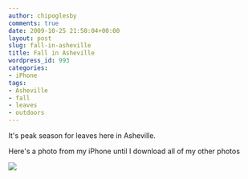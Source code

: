 ```yaml
---
author: chipoglesby
comments: true
date: 2009-10-25 21:50:04+00:00
layout: post
slug: fall-in-asheville
title: Fall in Asheville
wordpress_id: 993
categories:
- iPhone
tags:
- Asheville
- fall
- leaves
- outdoors
---
```


It's peak season for leaves here in Asheville. 

Here's a photo from my iPhone until I download all of my other photos


[![](http://www.chipoglesby.com/wp-content/uploads/2009/10/l_1600_1200_22D23487-352F-4CAE-A705-231C88D154EC.jpeg)](http://www.chipoglesby.com/wp-content/uploads/2009/10/l_1600_1200_22D23487-352F-4CAE-A705-231C88D154EC.jpeg)
